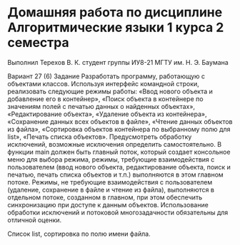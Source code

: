 # Домашняя работа по дисциплине Алгоритмические языки 1 курса 2 семестра

Выполнил Терехов В. К. студент группы ИУ8-21 МГТУ им. Н. Э. Баумана

Вариант 27 (6)
Задание
Разработать программу, работающую с объектами классов. Используя интерфейс
командной строки, реализовать следующие режимы работы: «Ввод нового объекта и добавление его в контейнер», «Поиск объекта в контейнере по значениям полей с печатью
данных о найденных объектах», «Редактирование объекта», «Удаление объекта из контейнера», «Сохранение данных всех объектов в файле», «Чтение данных объектов из
файла», «Сортировка объектов контейнера по выбранному полю для list», «Печать списка
объектов». Предусмотреть обработку исключений, возможные исключения определить
самостоятельно. В функции main должен быть главный поток, который создает консольное меню для выбора режима, режимы, требующие взаимодействия с пользователем
(ввод нового объекта, редактирование объекта, поиск и печатью, печать списка объектов
и т.п.) выполняются в этом главном потоке. Режимы, не требующие взаимодействия с
пользователем (удаление, сохранение в файле и чтение из файла), выполняются в отдельном потоке, созданном в главном, при этом обеспечить синхронизацию при доступе к
данным объектов.
Использование обработки исключений и потоковой многозадачности обязательны для отличной оценки.

Список list, сортировка по полю имени файла.
